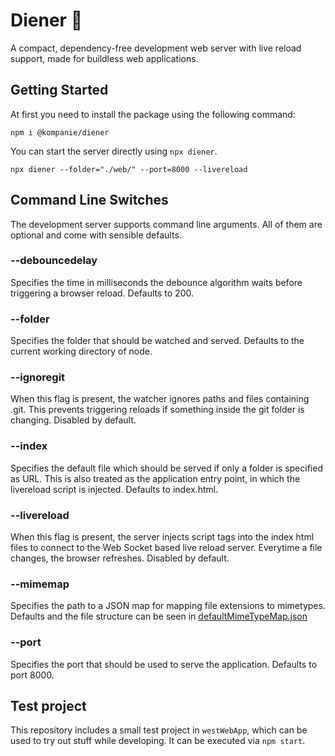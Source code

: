 # Diener 🤵

A compact, dependency-free development web server with live reload support, made for buildless web applications.

## Getting Started

At first you need to install the package using the following command:

```console
npm i @kompanie/diener
```

You can start the server directly using `npx diener`.

```console
npx diener --folder="./web/" --port=8000 --livereload
```

## Command Line Switches

The development server supports command line arguments.
All of them are optional and come with sensible defaults.

### --debouncedelay

Specifies the time in milliseconds the debounce algorithm waits before triggering a browser reload. Defaults to 200.

### --folder

Specifies the folder that should be watched and served. Defaults to the current working directory of node.

### --ignoregit

When this flag is present, the watcher ignores paths and files containing .git.
This prevents triggering reloads if something inside the git folder is changing.
Disabled by default.

### --index

Specifies the default file which should be served if only a folder is specified as URL.
This is also treated as the application entry point, in which the livereload script is injected. Defaults to index.html.

### --livereload

When this flag is present, the server injects script tags into the index html files to connect to the Web Socket based live reload server.
Everytime a file changes, the browser refreshes.
Disabled by default.

### --mimemap

Specifies the path to a JSON map for mapping file extensions to mimetypes.
Defaults and the file structure can be seen in [defaultMimeTypeMap.json](./source/defaultMimeTypeMap.json)

### --port

Specifies the port that should be used to serve the application.
Defaults to port 8000.

## Test project

This repository includes a small test project in `westWebApp`, which can be used to try out stuff while developing.
It can be executed via `npm start`.
